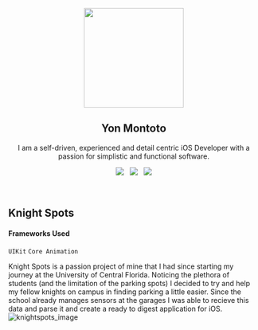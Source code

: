 <p align="center">
  <img src="https://user-images.githubusercontent.com/18172931/73115609-6ecc9680-3ef6-11ea-87be-ece3579bb556.png" width="200" height="200">
</p>
<h2 align="center">Yon Montoto</h2>
<p align="center">I am a self-driven, experienced and detail centric iOS Developer with a passion for simplistic and functional software.</p>
<p align="center">
  <a href="https://www.linkedin.com/in/yonmontoto/"><img src="https://img.shields.io/static/v1?label=LinkedIn&message=yonmontoto&color=blue&style=for-the-badge&logo=linkedin&logoColor=white"></a>&nbsp;&nbsp;
  <a href="https://github.com/Yonodactyl/iOS-Portfolio/files/4111601/Yon-Montoto.pdf"><img src="https://img.shields.io/static/v1?label=Resume&message=Download%20CV&color=green&style=for-the-badge"></a>&nbsp;&nbsp;
  <a href="https://apps.apple.com/vg/developer/yon-montoto/id1461254488"><img src="https://img.shields.io/static/v1?label=AppStore&message=Yon%20Montoto&color=red&style=for-the-badge&logo=apple&logoColor=white"></a>
</p><br>

## Knight Spots
#### Frameworks Used
`UIKit` `Core Animation`

Knight Spots is a passion project of mine that I had since starting my journey at the University of Central Florida. Noticing the plethora of students (and the limitation of the parking spots) I decided to try and help my fellow knights on campus in finding parking a little easier. Since the school already manages sensors at the garages I was able to recieve this data and parse it and create a ready to digest application for iOS.
![knightspots_image](https://user-images.githubusercontent.com/18172931/73115748-3b8b0700-3ef8-11ea-89ea-c225526cbb32.png)
